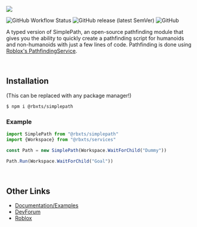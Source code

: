 ![](https://devforum-uploads.s3.dualstack.us-east-2.amazonaws.com/uploads/original/4X/0/7/9/079f2967c6063a0052eb4809633b1d1e498a345a.png)

![GitHub Workflow Status](https://img.shields.io/github/actions/workflow/status/grayzcale/simplepath/docs.yml?branch=main&label=docs&style=plastic)
![GitHub release (latest SemVer)](https://img.shields.io/github/v/release/Zeref-Z/rblx-simplepath?sort=semver&style=plastic)
![GitHub](https://img.shields.io/github/license/Zeref-Z/rblx-simplepath?style=plastic)

A typed version of SimplePath, an open-source pathfinding module that gives you the ability to quickly create a pathfinding script for humanoids and non-humanoids with just a few lines of code. Pathfinding is done using [Roblox's PathfindingService](https://developer.roblox.com/en-us/api-reference/class/PathfindingService).

<br>

## Installation

(This can be replaced with any package manager!)
```sh
$ npm i @rbxts/simplepath
```

### Example

```ts
import SimplePath from "@rbxts/simplepath"
import {Workspace} from "@rbxts/services"

const Path = new SimplePath(Workspace.WaitForChild("Dummy"))

Path.Run(Workspace.WaitForChild("Goal"))

```

<br>

## Other Links

- <a href=https://grayzcale.github.io/simplepath/ target=_blank>Documentation/Examples</a>
- <a href=https://devforum.roblox.com/t/1196762 target=_blank>DevForum</a>
- <a href=https://www.roblox.com/library/6744337775/SimplePath-Pathfinding-Module target=_blank>Roblox</a>